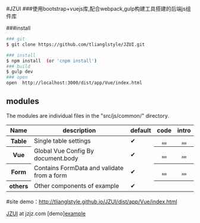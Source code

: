 #JZUI
###使用bootstrap+vuejs库,配合webpack,gulp构建工具搭建的后端js组件库

###install
``` bash
### git
$ git clone https://github.com/tlianglstyle/JZUI.git

### install 
$ npm install  (or 'cnpm install')
### build
$ gulp dev
### open
open  http://localhost:3000/dist/app/Vue/index.html

```
## modules

The modules are individual files in the "src/js/common/" directory.

<table>
<thead><tr>
  <th>Name</th><th>description</th><th>default</th><th>code</th><th>intro</th>
</tr></thead>
<tbody>
  <tr>
    <th>Table</th>
    <td>Single table settings</td>
    <td>✔</td>
	<th><a target="_blank" href="https://github.com/tlianglstyle/JZUI/blob/master/src/js/app/JZ/Table.js">...</a></th>
	<th><a target="_blank" href="http://tlianglstyle.github.io/JZUI/dist/app/Table/Table.html">...</a></th>
  </tr>
  <tr>
    <th>Vue</th>
    <td>Global Vue Config By document.body</td>
    <td>✔</td>
	<th><a target="_blank" href="https://github.com/tlianglstyle/JZUI/blob/master/src/js/app/JZ/VueInit.js">...</a></th>
	<th><a target="_blank" href="http://tlianglstyle.github.io/JZUI/dist/app/Vue/index.html">...</a></th>
  </tr>
  <tr>
    <th>Form</th>
    <td>Contains FormData and validate from a form</td>
    <td>✔</td>
	<th><a target="_blank" href="https://github.com/tlianglstyle/JZUI/blob/master/src/js/app/JZ/Form.js">...</a></th>
	<th><a target="_blank" href="http://tlianglstyle.github.io/JZUI/dist/app/Form/index.html">...</a></th>
  </tr>
  <tr>
    <th>others</th>
    <td>Other components of example</td>
    <td>✔</td>
    <th></th>
    <th></th>
  </tr>
</tbody>
</table>

#site
demo：<http://tlianglstyle.github.io/JZUI/dist/app/Vue/index.html>


[JZUI](http://www.jzjz.com) at jzjz.com
[demo][example](http://tlianglstyle.github.io/JZUI/dist/app/Vue/index.html) 
